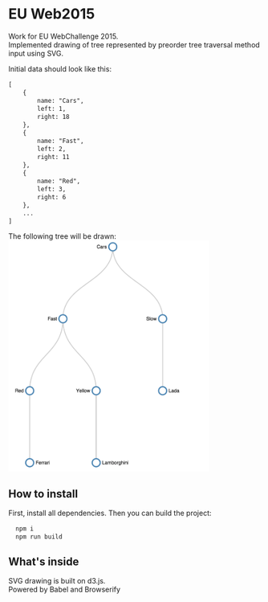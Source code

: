 # EU Web2015
Work for EU WebChallenge 2015.  
Implemented drawing of tree represented by preorder tree traversal method input using SVG.  

Initial data should look like this: 
```
[
    {
        name: "Cars",
        left: 1,
        right: 18
    },
    {
        name: "Fast",
        left: 2,
        right: 11
    },
    {
        name: "Red",
        left: 3,
        right: 6
    },
    ...
]
```

The following tree will be drawn:  
<img src="tree.png" alt="Tree preview" title = "Tree preview" width = "400"/>

## How to install
First, install all dependencies. Then you can build the project:
```
  npm i
  npm run build
```
## What's inside
SVG drawing is built on d3.js.  
Powered by Babel and Browserify 
